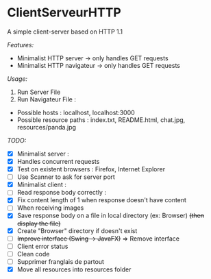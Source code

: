 # ClientServeurHTTP
A simple client-server based on HTTP 1.1

*Features:*
* Minimalist HTTP server -> only handles GET requests
* Minimalist HTTP navigateur -> only handles GET requests

*Usage:*

1. Run Server File
2. Run Navigateur File :
 * Possible hosts : localhost, localhost:3000
 * Possible resource paths : index.txt, README.html, chat.jpg, resources/panda.jpg

*TODO:*
- [x] Minimalist server :
 - [x] Handles concurrent requests
 - [x] Test on existent browsers : Firefox, Internet Explorer
 - [ ] Use Scanner to ask for server port
- [x] Minimalist client :
 - [ ] Read response body correctly : 
  - [x] Fix content length of 1 when response doesn't have content
  - [ ] When receiving images
 - [x] Save response body on a file in local directory (ex: Browser) ~~(then display the file)~~
 - [x] Create "Browser" directory if doesn't exist
 - [ ] ~~Improve interface (Swing -> JavaFX)~~ => Remove interface
 - [ ] Client error status
 - [ ] Clean code
- [ ] Supprimer franglais de partout
- [x] Move all resources into resources folder
